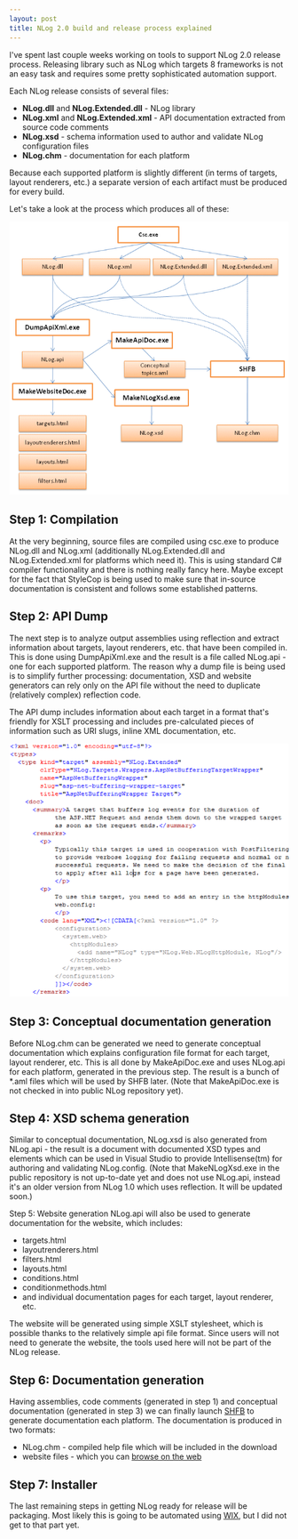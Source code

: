 ```yaml
---
layout: post
title: NLog 2.0 build and release process explained
---
```


I've spent last couple weeks working on tools to support NLog 2.0 release process. Releasing library such as NLog which targets 8 frameworks is not an easy task and requires some pretty sophisticated automation support.

Each NLog release consists of several files:

 * **NLog.dll** and **NLog.Extended.dll** - NLog library
 * **NLog.xml** and **NLog.Extended.xml** - API documentation extracted from source code comments
 * **NLog.xsd** - schema information used to author and validate NLog configuration files
 * **NLog.chm** - documentation for each platform

Because each supported platform is slightly different (in terms of targets, layout renderers, etc.) a separate version of each artifact must be produced for every build.

Let's take a look at the process which produces all of these:

<img src="/images/posts/buildprocess.png">

Step 1: Compilation
-------------------
At the very beginning, source files are compiled using csc.exe to produce NLog.dll and NLog.xml (additionally NLog.Extended.dll and NLog.Extended.xml for platforms which need it). This is using standard C# compiler functionality and there is nothing really fancy here. Maybe except for the fact that StyleCop is being used to make sure that in-source documentation is consistent and follows some established patterns.

Step 2: API Dump
----------------
The next step is to analyze output assemblies using reflection and extract information about targets, layout renderers, etc. that have been compiled in. This is done using DumpApiXml.exe and the result is a file called NLog.api - one for each supported platform. The reason why a dump file is being used is to simplify further processing: documentation, XSD and website generators can rely only on the API file without the need to duplicate (relatively complex) reflection code.

The API dump includes information about each target in a format that's friendly for XSLT processing and includes pre-calculated pieces of information such as URI slugs, inline XML documentation, etc.

<img src="/images/posts/xmldocumentation.png">

Step 3: Conceptual documentation generation
-------------------------------------------
Before NLog.chm can be generated we need to generate conceptual documentation which explains configuration file format for each target, layout renderer, etc. This is all done by MakeApiDoc.exe and uses NLog.api for each platform, generated in the previous step. The result is a bunch of \*.aml files which will be used by SHFB later. (Note that MakeApiDoc.exe is not checked in into public NLog repository yet).

Step 4: XSD schema generation
-----------------------------
Similar to conceptual documentation, NLog.xsd is also generated from NLog.api - the result is a document with documented XSD types and elements which can be used in Visual Studio to provide Intellisense(tm) for authoring and validating NLog.config. (Note that MakeNLogXsd.exe in the public repository is not up-to-date yet and does not use NLog.api, instead it's an older version from NLog 1.0 which uses reflection. It will be updated soon.)

Step 5: Website generation
NLog.api will also be used to generate documentation for the website, which includes:

 * targets.html
 * layoutrenderers.html
 * filters.html
 * layouts.html
 * conditions.html
 * conditionmethods.html
 * and individual documentation pages for each target, layout renderer, etc.

The website will be generated using simple XSLT stylesheet, which is possible thanks to the relatively simple api file format. Since users will not need to generate the website, the tools used here will not be part of the NLog release.

Step 6: Documentation generation
--------------------------------
Having assemblies, code comments (generated in step 1) and conceptual documentation (generated in step 3) we can finally launch [SHFB](http://shfb.codeplex.com/) to generate documentation each platform. The documentation is produced in two formats:

 * NLog.chm - compiled help file which will be included in the download
 * website files - which you can [browse on the web](http://nlog-project.org/doc/)

Step 7: Installer
-----------------
The last remaining steps in getting NLog ready for release will be packaging. Most likely this is going to be automated using [WIX](http://wix.sourceforge.net/), but I did not get to that part yet.
